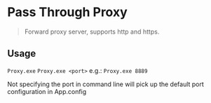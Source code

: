 # Pass Through Proxy

> Forward proxy server, supports http and https.

## Usage

`Proxy.exe`
`Proxy.exe <port>` e.g.: `Proxy.exe 8889`

Not specifying the port in command line will pick up the default port configuration in App.config
